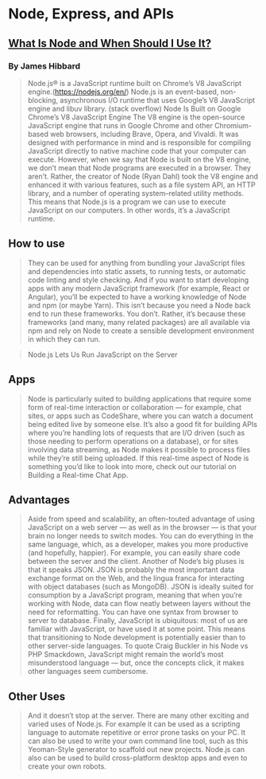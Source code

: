 # Node, Express, and APIs

## [What Is Node and When Should I Use It?](https://www.sitepoint.com/an-introduction-to-node-js/)

### By James Hibbard

  > Node.js® is a JavaScript runtime built on Chrome’s V8 JavaScript engine.(https://nodejs.org/en/) Node.js is an event-based, non-blocking, asynchronous I/O runtime that uses Google’s V8 JavaScript engine and libuv library. (stack overflow) Node Is Built on Google Chrome’s V8 JavaScript Engine The V8 engine is the open-source JavaScript engine that runs in Google Chrome and other Chromium-based web browsers, including Brave, Opera, and Vivaldi. It was designed with performance in mind and is responsible for compiling JavaScript directly to native machine code that your computer can execute. However, when we say that Node is built on the V8 engine, we don’t mean that Node programs are executed in a browser. They aren’t. Rather, the creator of Node (Ryan Dahl) took the V8 engine and enhanced it with various features, such as a file system API, an HTTP library, and a number of operating system–related utility methods. This means that Node.js is a program we can use to execute JavaScript on our computers. In other words, it’s a JavaScript runtime.

## How to use

  > They can be used for anything from bundling your JavaScript files and dependencies into static assets, to running tests, or automatic code linting and style checking. And if you want to start developing apps with any modern JavaScript framework (for example, React or Angular), you’ll be expected to have a working knowledge of Node and npm (or maybe Yarn). This isn’t because you need a Node back end to run these frameworks. You don’t. Rather, it’s because these frameworks (and many, many related packages) are all available via npm and rely on Node to create a sensible development environment in which they can run.


> Node.js Lets Us Run JavaScript on the Server


## Apps 

  > Node is particularly suited to building applications that require some form of real-time interaction or collaboration — for example, chat sites, or apps such as CodeShare, where you can watch a document being edited live by someone else. It’s also a good fit for building APIs where you’re handling lots of requests that are I/O driven (such as those needing to perform operations on a database), or for sites involving data streaming, as Node makes it possible to process files while they’re still being uploaded. If this real-time aspect of Node is something you’d like to look into more, check out our tutorial on Building a Real-time Chat App.

## Advantages

  > Aside from speed and scalability, an often-touted advantage of using JavaScript on a web server — as well as in the browser — is that your brain no longer needs to switch modes. You can do everything in the same language, which, as a developer, makes you more productive (and hopefully, happier). For example, you can easily share code between the server and the client. Another of Node’s big pluses is that it speaks JSON. JSON is probably the most important data exchange format on the Web, and the lingua franca for interacting with object databases (such as MongoDB). JSON is ideally suited for consumption by a JavaScript program, meaning that when you’re working with Node, data can flow neatly between layers without the need for reformatting. You can have one syntax from browser to server to database. Finally, JavaScript is ubiquitous: most of us are familiar with JavaScript, or have used it at some point. This means that transitioning to Node development is potentially easier than to other server-side languages. To quote Craig Buckler in his Node vs PHP Smackdown, JavaScript might remain the world’s most misunderstood language — but, once the concepts click, it makes other languages seem cumbersome.

## Other Uses

  > And it doesn’t stop at the server. There are many other exciting and varied uses of Node.js. For example it can be used as a scripting language to automate repetitive or error prone tasks on your PC. It can also be used to write your own command line tool, such as this Yeoman-Style generator to scaffold out new projects. Node.js can also can be used to build cross-platform desktop apps and even to create your own robots.
